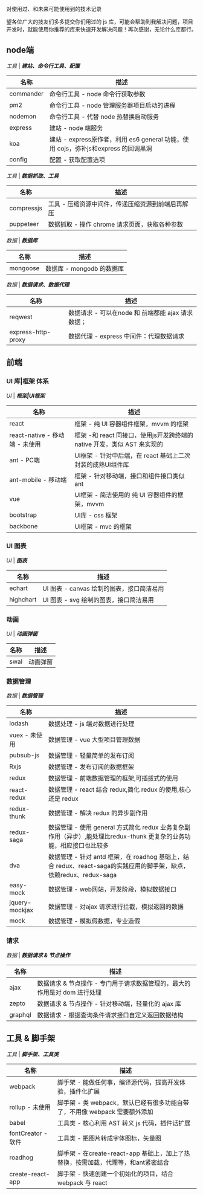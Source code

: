对使用过、和未来可能使用到的技术记录   

望各位广大的技友们多多提交你们用过的 js 库，可能会帮助到我解决问题，项目开发时，就能使用你推荐的库来快速开发解决问题！再次感谢，无论什么库都行。



## node端

*工具* | ***建站、命令行工具、配置***

名称 | 描述
---|---
commander | 命令行工具 - node 命令行获取参数
pm2 | 命令行工具 - node 管理服务器项目启动的进程
nodemon | 命令行工具 - 代替 node 热替换启动服务
express | 建站 - node 端服务
koa | 建站 - express原作者，利用 es6 general 功能，使用 cojs，弥补js和express 的回调黑洞
config | 配置 - 获取配置选项 


*工具* | ***数据抓取、工具***

名称 | 描述
---|---
compressjs | 工具 - 压缩资源中间件，传递压缩资源到前端后再解压
puppeteer | 数据抓取 - 操作 chrome 请求页面，获取各种参数

*数据* | ***数据库***

名称 | 描述
---|---
mongoose | 数据库 - mongodb 的数据库

*数据* | ***数据请求、数据代理***

名称 | 描述
---|---
reqwest | 数据请求 - 可以在node 和 前端都能 ajax 请求数据；
express-http-proxy | 数据代理 - express 中间件：代理数据请求


## 前端

### UI 库|框架 体系
*UI* | ***框架|UI框架***

名称 | 描述
---|---
react | 框架 - 纯 UI 容器组件框架，mvvm 的框架
react-native - 移动端 - 未使用 | 框架 -和 react 同接口，使用js开发跨终端的 native 开发，类似 AST 来实现的
ant - PC端 | UI框架 - 针对中后端，在 react 基础上二次封装的成熟UI组件库
ant-mobile - 移动端 | 框架 - 针对移动端，接口和组件接口类似 ant
vue | UI框架 - 简洁使用的 纯 UI 容器组件的框架，mvvm
bootstrap | UI库 - css 框架
backbone | UI框架 - mvc 的框架  

### UI 图表
*UI* | ***图表***

名称 | 描述
---|---
echart | UI 图表 - canvas 绘制的图表，接口简洁易用
highchart | UI 图表 - svg 绘制的图表，接口简洁易用

### 动画
*UI* | ***动画弹窗***

名称 | 描述
---|---
swal | 动画弹窗

### 数据管理 
*数据* | ***数据管理***

名称 | 描述
---|---
lodash | 数据处理 - js 端对数据进行处理
vuex - 未使用 | 数据管理 - vue 大型项目管理数据
pubsub-js | 数据管理 - 轻量简单的发布订阅
Rxjs | 数据管理 - 发布订阅的数据框架
redux | 数据管理 - 前端数据管理的框架,可插拔式的使用
react-redux | 数据管理 - react 结合 redux,简化 redux 的使用,核心还是 redux
redux-thunk | 数据管理 - 解决 redux 的异步副作用
redux-saga | 数据管理 - 使用 general 方式简化 redux 业务复杂副作用（异步）,能处理比redux-thunk 更复杂的业务功能，相应接口也比较多
dva | 数据管理 - 针对 antd 框架，在 roadhog 基础上，结合 redux、react-saga的实践应用的脚手架，缺点，依赖redux、redux-saga
easy-mock | 数据管理 - web网站，开发阶段，模拟数据接口
jquery-mockjax | 数据管理 - 对ajax 请求进行拦截，模拟返回的数据
mock | 数据管理 - 模拟假数据，专业造假

### 请求
*数据* | ***数据请求 & 节点操作***

名称 | 描述
---|---
ajax | 数据请求 & 节点操作 - 专门用于请求数据管理的，最大的作用是对 dom 进行处理
zepto | 数据请求 & 节点操作 - 针对移动端，轻量化的 ajax 库
graphql | 数据请求 - 根据查询条件请求接口自定义返回数据结构

## 工具 & 脚手架
*工具* | ***脚手架、工具类***

名称 | 描述
---|---
webpack | 脚手架 - 能做任何事，编译源代码，提高开发体验，插件化扩展
rollup - 未使用 | 脚手架 - 类 webpack，默认已经有很多功能自带了，不用像 webpack 需要额外添加
babel | 工具类 - 核心利用 AST 转义 js 代码，插件话扩展
fontCreator - 软件 | 工具类 - 把图片转成字体图标，矢量图
roadhog  | 脚手架 - 在create-react-app 基础上，加上了热替换，按需加载，代理等，和ant紧密结合
create-react-app | 脚手架 - 快速创建一个初始化的项目，结合 webpack 与 react 



